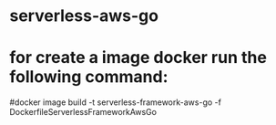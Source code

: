 # serverless-aws-go

# for create a image docker run the following command:

#docker image build -t serverless-framework-aws-go -f DockerfileServerlessFrameworkAwsGo
